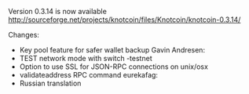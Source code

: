 Version 0.3.14 is now available
http://sourceforge.net/projects/knotcoin/files/Knotcoin/knotcoin-0.3.14/

Changes:
* Key pool feature for safer wallet backup
Gavin Andresen:
* TEST network mode with switch -testnet
* Option to use SSL for JSON-RPC connections on unix/osx
* validateaddress RPC command
eurekafag:
* Russian translation

